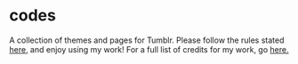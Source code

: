 # codes
A collection of themes and pages for Tumblr. Please follow the rules stated <a href="//the49ththeme.tumblr.com/rules">here</a>, and enjoy using my work! For a full list of credits for my work, go <a href="//the49ththeme.tumblr.com/credits">here.</a>
